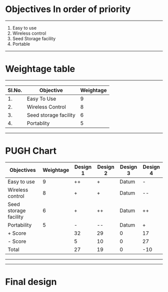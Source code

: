 # **Objectives In order of priority**

***
1. Easy to use
2. Wireless control
3. Seed Storage facility
4. Portable
***
# **Weightage table**

***
|SI.No.|Objective             |Weightage             |
|------|----------------------|----------------------|
|1.    | Easy To Use         |9          |
|2.    | Wireless Control         |8         |
|3.    | Seed storage facility         |6          |
|4.    | Portablity               |5          |
***
# **PUGH Chart**
|Objectives    |Weightage  |Design 1               |Design 2               |Design 3               |Design 4               |
|--------------|-----------|-----------------------|-----------------------|-----------------------|-----------------------|
| Easy to use  |  9         | ++          |+           | Datum          |-       |          
| Wireless control|     8        | +        |+           |Datum                    |   -- |            
|Seed storage facility|  6            | +  |++           |    Datum                |   ++  |
|Portability   |         5  | -        |--         |   Datum    |   +               |
|+ Score       |         |32   |29   |0   | 17  |
|- Score       |         | 5   |10   |0   | 27  |
| Total        |         | 27  |19   | 0  | -10|
***

***
# **Final design**
